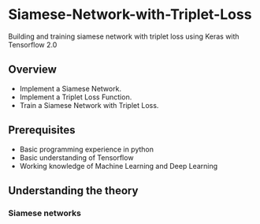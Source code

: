# Siamese-Network-with-Triplet-Loss
Building and training siamese network with triplet loss using Keras with Tensorflow 2.0

## Overview
- Implement a Siamese Network.
- Implement a Triplet Loss Function.
- Train a Siamese Network with Triplet Loss.

## Prerequisites
- Basic programming experience in python
- Basic understanding of Tensorflow
- Working knowledge of Machine Learning and Deep Learning

## Understanding the theory 
### Siamese networks


